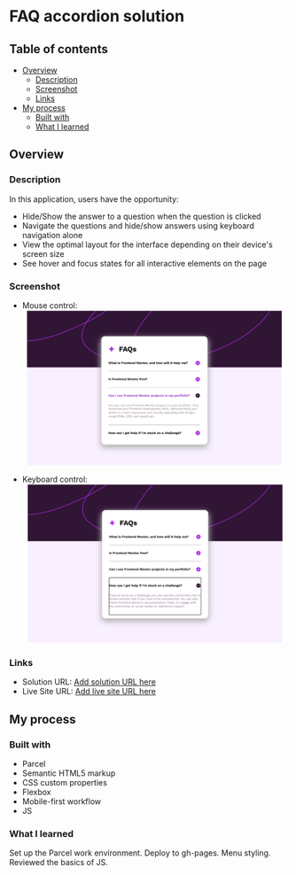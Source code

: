 # FAQ accordion solution

## Table of contents

- [Overview](#overview)
  - [Description](#description)
  - [Screenshot](#screenshot)
  - [Links](#links)
- [My process](#my-process)
  - [Built with](#built-with)
  - [What I learned](#what-i-learned)

## Overview

### Description

In this application, users have the opportunity:

- Hide/Show the answer to a question when the question is clicked
- Navigate the questions and hide/show answers using keyboard navigation alone
- View the optimal layout for the interface depending on their device's screen
  size
- See hover and focus states for all interactive elements on the page

### Screenshot

- Mouse control: ![mouse control](./src/assets/images/screenshot_1.jpg)

- Keyboard control: ![keyboard control](./src/assets/images/screenshot_2.png)

### Links

- Solution URL:
  [Add solution URL here](https://github.com/VitaliySaburdo/faq-accordion)
- Live Site URL:
  [Add live site URL here](https://vitaliysaburdo.github.io/faq-accordion/)

## My process

### Built with

- Parcel
- Semantic HTML5 markup
- CSS custom properties
- Flexbox
- Mobile-first workflow
- JS

### What I learned

Set up the Parcel work environment. Deploy to gh-pages. Menu styling. Reviewed
the basics of JS.
